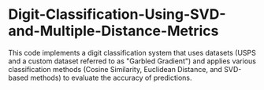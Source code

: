 # Digit-Classification-Using-SVD-and-Multiple-Distance-Metrics
This code implements a digit classification system that uses datasets (USPS and a custom dataset referred to as "Garbled Gradient") and applies various classification methods (Cosine Similarity, Euclidean Distance, and SVD-based methods) to evaluate the accuracy of predictions.
